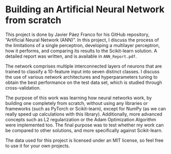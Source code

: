 # Building an Artificial Neural Network from scratch

This project is done by Javier Páez Franco for his GitHub repository, “Artificial Neural
Network (ANN)”. In this project, I discuss the process of the limitations of a single perceptron,
developing a multilayer perceptron, how it performs, and comparing its results to the Scikit-learn
solution. A detailed report was written, and is available in `ANN_Report.pdf`.

The network comprises multiple interconnected layers of neurons that are trained to classify
a 10-feature input into seven distinct classes. I discuss the use of various network architectures
and hyperparameters tuning to obtain the best performance on the test data set, which is studied
through cross-validation.

The purpose of this work was learning how neural networks work, by building one completely
from scratch, without using any libraries or frameworks (such as PyTorch or Scikit-learn), except
for NumPy (as we can really speed up calculations with this library). Additionally, more advanced
concepts such as L2 regularization or the Adam Optimization Algorithm were implemented too.
The final purpose was to test whether my work can be compared to other solutions, and more
specifically against Scikit-learn.

The data used for this project is licensed under an MIT license, so feel free to use it for your own projects.